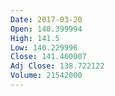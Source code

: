 ```yaml
---
Date: 2017-03-20
Open: 140.399994
High: 141.5
Low: 140.229996
Close: 141.460007
Adj Close: 138.722122
Volume: 21542000
---
```

